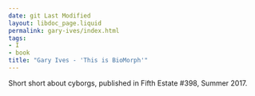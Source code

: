 ```yaml
---
date: git Last Modified
layout: libdoc_page.liquid
permalink: gary-ives/index.html
tags:
- I
- book
title: "Gary Ives - 'This is BioMorph'"
---
```


Short short about cyborgs, published in Fifth Estate #398, Summer 2017.